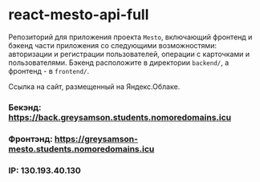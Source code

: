 # react-mesto-api-full
Репозиторий для приложения проекта `Mesto`, включающий фронтенд и бэкенд части приложения со следующими возможностями: авторизации и регистрации пользователей, операции с карточками и пользователями. Бэкенд расположите в директории `backend/`, а фронтенд - в `frontend/`. 
  
Ссылка на сайт, размещенный на Яндекс.Облаке.
### Бекэнд: https://back.greysamson.students.nomoredomains.icu
### Фронтэнд: https://greysamson-mesto.students.nomoredomains.icu
### IP: 130.193.40.130
